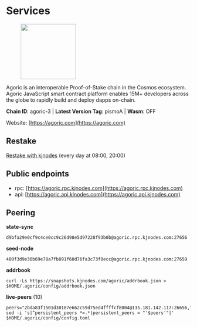 # Services

<figure><img src="https://raw.githubusercontent.com/kj89/testnet_manuals/main/pingpub/logos/agoric.png" width="150" alt=""><figcaption></figcaption></figure>

Agoric is an interoperable Proof-of-Stake chain in the Cosmos ecosystem.  Agoric JavaScript smart contract platform enables 15M+ developers across the  globe to rapidly build and deploy dapps on-chain.

**Chain ID**: agoric-3 | **Latest Version Tag**: pismoA | **Wasm**: OFF

Website: [https://agoric.com](https://agoric.com)

## Restake

[Restake with kjnodes](https://restake.app/agoric/agoricvaloper1ku5sm2twlsywdrp4wz3kfwgyrtqtp0lpr3nvk8) (every day at 08:00, 20:00)
## Public endpoints

* rpc: [https://agoric.rpc.kjnodes.com](https://agoric.rpc.kjnodes.com)
* api: [https://agoric.api.kjnodes.com](https://agoric.api.kjnodes.com)

## Peering

**state-sync**

```
d9bfa29e0cf9c4ce0cc9c26d98e5d97228f93b0b@agoric.rpc.kjnodes.com:27656
```

**seed-node**

```
400f3d9e30b69e78a7fb891f60d76fa3c73f0ecc@agoric.rpc.kjnodes.com:27659
```

**addrbook**
```
curl -Ls https://snapshots.kjnodes.com/agoric/addrbook.json > $HOME/.agoric/config/addrbook.json
```

**live-peers** (10)
```
peers="2bda83f1501d30187e662c59d75ed4ffffcf8004@135.181.142.117:26656,f095bb53006ebddcbbf29c8df70dddcba6419e36@142.93.145.13:26656,bd0bc3737ca1cfebc3c2aef75ab2c3cc74768d8a@142.132.212.19:26656,711f6f36a6ec3924b6d721de6adce604092e59f2@116.202.226.169:26656,c84170667fcf54024b24f05b2f9dd6608570ac8c@157.90.35.145:28656,3445f4b73fdc63a1bf78c638afb122f69cb0bd4a@157.90.208.234:26656,875f8b359148f0d2a4bb501f8ae8a0cd4560bff3@161.97.153.219:26656,27f3f99aade839f41eeb7c6128e240e941d625ff@34.168.192.196:26656,cef26a8de3aa31f1f4e63898b38667b0816f35d3@14.224.155.176:26656,d9bfa29e0cf9c4ce0cc9c26d98e5d97228f93b0b@144.76.163.233:27656"
sed -i 's|^persistent_peers *=.*|persistent_peers = "'$peers'"|' $HOME/.agoric/config/config.toml
```
